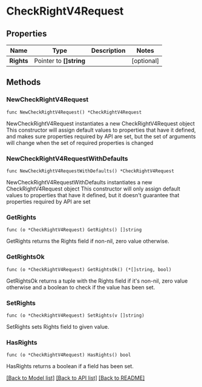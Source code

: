 # CheckRightV4Request

## Properties

Name | Type | Description | Notes
------------ | ------------- | ------------- | -------------
**Rights** | Pointer to **[]string** |  | [optional] 

## Methods

### NewCheckRightV4Request

`func NewCheckRightV4Request() *CheckRightV4Request`

NewCheckRightV4Request instantiates a new CheckRightV4Request object
This constructor will assign default values to properties that have it defined,
and makes sure properties required by API are set, but the set of arguments
will change when the set of required properties is changed

### NewCheckRightV4RequestWithDefaults

`func NewCheckRightV4RequestWithDefaults() *CheckRightV4Request`

NewCheckRightV4RequestWithDefaults instantiates a new CheckRightV4Request object
This constructor will only assign default values to properties that have it defined,
but it doesn't guarantee that properties required by API are set

### GetRights

`func (o *CheckRightV4Request) GetRights() []string`

GetRights returns the Rights field if non-nil, zero value otherwise.

### GetRightsOk

`func (o *CheckRightV4Request) GetRightsOk() (*[]string, bool)`

GetRightsOk returns a tuple with the Rights field if it's non-nil, zero value otherwise
and a boolean to check if the value has been set.

### SetRights

`func (o *CheckRightV4Request) SetRights(v []string)`

SetRights sets Rights field to given value.

### HasRights

`func (o *CheckRightV4Request) HasRights() bool`

HasRights returns a boolean if a field has been set.


[[Back to Model list]](../README.md#documentation-for-models) [[Back to API list]](../README.md#documentation-for-api-endpoints) [[Back to README]](../README.md)


